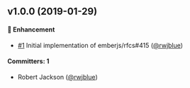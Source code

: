 ## v1.0.0 (2019-01-29)

#### :rocket: Enhancement
* [#1](https://github.com/emberjs/ember-render-modifiers/pull/1) Initial implementation of emberjs/rfcs#415 ([@rwjblue](https://github.com/rwjblue))

#### Committers: 1
- Robert Jackson ([@rwjblue](https://github.com/rwjblue))
